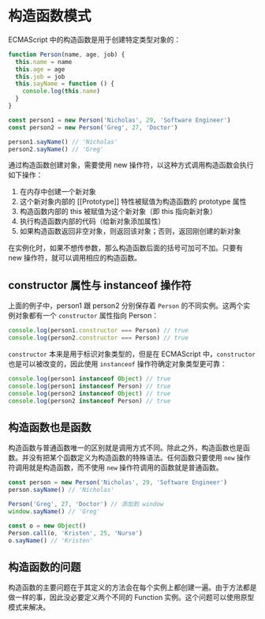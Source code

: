 # 构造函数模式

ECMAScript 中的构造函数是用于创建特定类型对象的：

```js
function Person(name, age, job) {
  this.name = name
  this.age = age
  this.job = job
  this.sayName = function () {
    console.log(this.name)
  }
}

const person1 = new Person('Nicholas', 29, 'Software Engineer')
const person2 = new Person('Greg', 27, 'Doctor')

person1.sayName() // 'Nicholas'
person2.sayName() // 'Greg'
```

通过构造函数创建对象，需要使用 new 操作符，以这种方式调用构造函数会执行如下操作：

1. 在内存中创建一个新对象
2. 这个新对象内部的 [[Prototype]] 特性被赋值为构造函数的 prototype 属性
3. 构造函数内部的 this 被赋值为这个新对象（即 this 指向新对象）
4. 执行构造函数内部的代码（给新对象添加属性）
5. 如果构造函数返回非空对象，则返回该对象；否则，返回刚创建的新对象

在实例化时，如果不想传参数，那么构造函数后面的括号可加可不加。只要有 new 操作符，就可以调用相应的构造函数。

## constructor 属性与 instanceof 操作符

上面的例子中，person1 跟 person2 分别保存着 `Person` 的不同实例。这两个实例对象都有一个 `constructor` 属性指向 Person：

```js
console.log(person1.constructor === Person) // true
console.log(person2.constructor === Person) // true
```

`constructor` 本来是用于标识对象类型的，但是在 ECMAScript 中，`constructor` 也是可以被改变的，因此使用 `instanceof` 操作符确定对象类型更可靠：

```js
console.log(person1 instanceof Object) // true
console.log(person1 instanceof Person) // true
console.log(person2 instanceof Object) // true
console.log(person2 instanceof Person) // true
```

## 构造函数也是函数

构造函数与普通函数唯一的区别就是调用方式不同。除此之外，构造函数也是函数。并没有把某个函数定义为构造函数的特殊语法。任何函数只要使用 `new` 操作符调用就是构造函数，而不使用 `new` 操作符调用的函数就是普通函数。

```js
const person = new Person('Nicholas', 29, 'Software Engineer')
person.sayName() // 'Nicholas'

Person('Greg', 27, 'Doctor') // 添加到 window
window.sayName() // 'Greg'

const o = new Object()
Person.call(o, 'Kristen', 25, 'Nurse')
o.sayName() // 'Kristen'
```

## 构造函数的问题

构造函数的主要问题在于其定义的方法会在每个实例上都创建一遍。由于方法都是做一样的事，因此没必要定义两个不同的 Function 实例。这个问题可以使用原型模式来解决。
